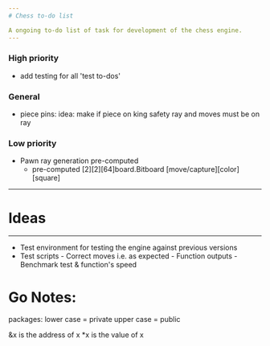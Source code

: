 ```yaml
---
# Chess to-do list

A ongoing to-do list of task for development of the chess engine.
---
```


### High priority

- add testing for all 'test to-dos'

### General

- piece pins:
  idea: make if piece on king safety ray and moves must be on ray

### Low priority

- Pawn ray generation pre-computed
  - pre-computed [2][2][64]board.Bitboard
    [move/capture][color][square]

---

# Ideas

---

- Test environment for testing the engine against previous versions
- Test scripts - Correct moves i.e. as expected - Function outputs - Benchmark test & function's speed

# Go Notes:

packages:
lower case = private
upper case = public

&x is the address of x
\*x is the value of x
